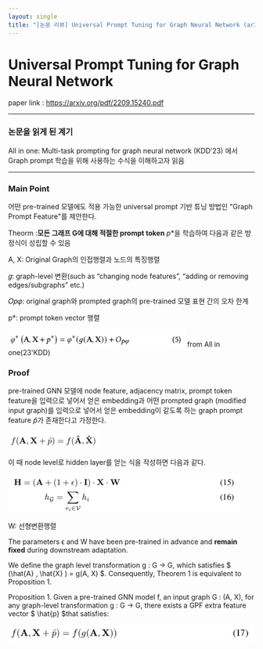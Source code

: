 ```yaml
---
layout: single
title: "[논문 리뷰] Universal Prompt Tuning for Graph Neural Network (arXiv preprint)"
---
```

# Universal Prompt Tuning for Graph Neural Network

paper link : <https://arxiv.org/pdf/2209.15240.pdf>

---

### 논문을 읽게 된 계기

All in one: Multi-task prompting for graph neural network (KDD’23) 에서 Graph prompt 학습을 위해 사용하는 수식을 이해하고자 읽음

---

### Main Point
어떤 pre-trained 모델에도 적용 가능한 universal prompt 기반 튜닝 방법인 "Graph Prompt Feature"를 제안한다.


Theorm :**모든 그래프 G에 대해 적절한 prompt token** $p*$을 학습하여 다음과 같은 방정식이 성립할 수 있음

A, X: Original Graph의 인접행렬과 노드의 특징행렬

𝑔: graph-level 변환(such as “changing node features”, “adding or removing edges/subgraphs” etc.) 

𝑂𝑝𝜑: original graph와 prompted graph의 pre-trained 모델 표현 간의 오차 한계 

p*: prompt token vector 행렬

![Untitled](/assets/images/prompt-tuning/Untitled.png)
from All in one(23'KDD)

### Proof

pre-trained GNN 모델에 node feature, adjacency matrix, prompt token feature을 입력으로 넣어서 얻은 embedding과 어떤 prompted graph (modified input graph)를 입력으로 넣어서 얻은 embedding이 같도록 하는 graph prompt feature $\hat{p}$가 존재한다고 가정한다.

![Untitled](/assets/images/prompt-tuning/Untitled%201.png)

이 때 node level로 hidden layer를 얻는 식을 작성하면 다음과 같다.

![Untitled](/assets/images/prompt-tuning/Untitled%202.png)

W: 선형변환행렬

The parameters ϵ and W have been pre-trained in advance and **remain fixed** during downstream adaptation.

We define the graph level transformation g : G → G, which satisfies $ (\hat{A} , \hat{X} ) = g(A, X) $. Consequently, Theorem 1 is equivalent to Proposition 1.

Proposition 1. Given a pre-trained GNN model f, an input graph G : (A, X), for any graph-level
transformation g : G → G, there exists a GPF extra feature vector $ \hat{p} $that satisfies:

![Untitled](/assets/images/prompt-tuning/Untitled%203.png)